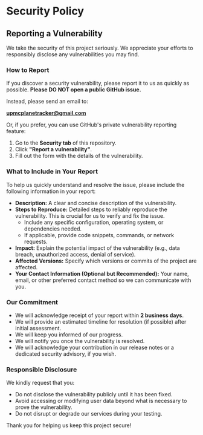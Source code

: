 # Security Policy

## Reporting a Vulnerability

We take the security of this project seriously. We appreciate your efforts to responsibly disclose any vulnerabilities you may find.

### How to Report

If you discover a security vulnerability, please report it to us as quickly as possible. **Please DO NOT open a public GitHub issue.**

Instead, please send an email to:

**[upmcplanetracker@gmail.com](mailto:upmcplanetracker@gmail.com)**

Or, if you prefer, you can use GitHub's private vulnerability reporting feature:
1. Go to the **Security tab** of this repository.
2. Click **"Report a vulnerability"**.
3. Fill out the form with the details of the vulnerability.

### What to Include in Your Report

To help us quickly understand and resolve the issue, please include the following information in your report:

* **Description:** A clear and concise description of the vulnerability.
* **Steps to Reproduce:** Detailed steps to reliably reproduce the vulnerability. This is crucial for us to verify and fix the issue.
    * Include any specific configuration, operating system, or dependencies needed.
    * If applicable, provide code snippets, commands, or network requests.
* **Impact:** Explain the potential impact of the vulnerability (e.g., data breach, unauthorized access, denial of service).
* **Affected Versions:** Specify which versions or commits of the project are affected.
* **Your Contact Information (Optional but Recommended):** Your name, email, or other preferred contact method so we can communicate with you.

### Our Commitment

* We will acknowledge receipt of your report within **2 business days**.
* We will provide an estimated timeline for resolution (if possible) after initial assessment.
* We will keep you informed of our progress.
* We will notify you once the vulnerability is resolved.
* We will acknowledge your contribution in our release notes or a dedicated security advisory, if you wish.

### Responsible Disclosure

We kindly request that you:
* Do not disclose the vulnerability publicly until it has been fixed.
* Avoid accessing or modifying user data beyond what is necessary to prove the vulnerability.
* Do not disrupt or degrade our services during your testing.

Thank you for helping us keep this project secure!
